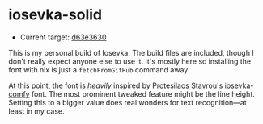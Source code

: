 # iosevka-solid

- Current target: [d63e3630](https://github.com/be5invis/Iosevka/commit/d63e3630c70831b1ba0b3568aa4e12c11d4f3d01)

This is my personal build of Iosevka.
The build files are included, though I don't really expect anyone else to use it.
It's mostly here so installing the font with nix is just a `fetchFromGitHub` command away.

At this point, the font is *heavily* inspired by
[Protesilaos Stavrou](https://protesilaos.com/)'s [iosevka-comfy](https://git.sr.ht/~protesilaos/iosevka-comfy) font.
The most prominent tweaked feature might be the line height.
Setting this to a bigger value does real wonders for text recognition—at least in my case.
